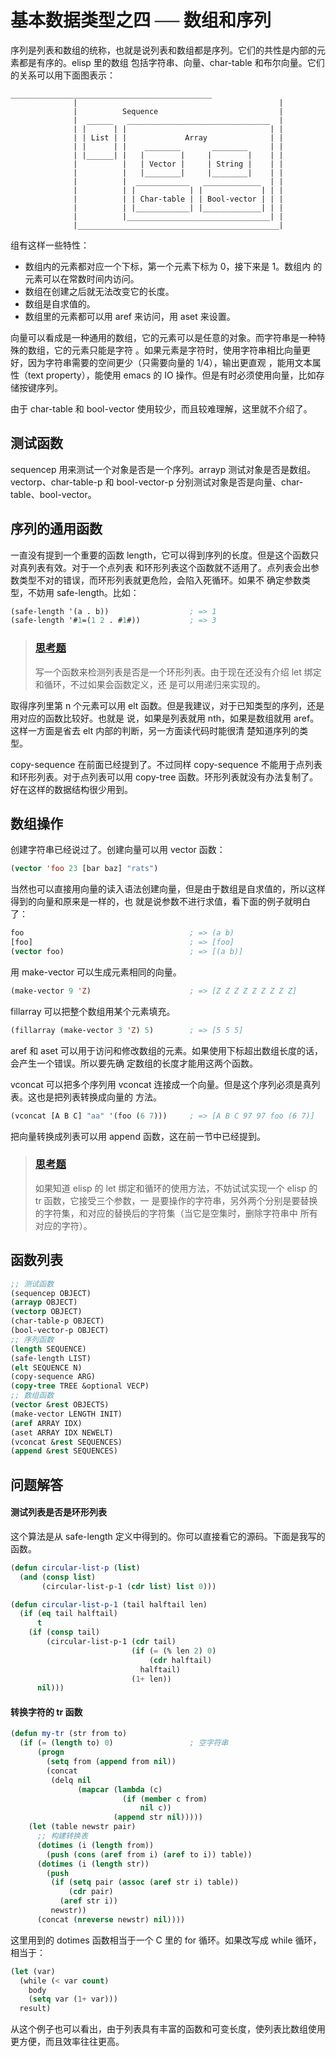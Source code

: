 # 基本数据类型之四 ── 数组和序列

序列是列表和数组的统称，也就是说列表和数组都是序列。它们的共性是内部的元素都是有序的。elisp 里的数组
包括字符串、向量、char-table 和布尔向量。它们的关系可以用下面图表示：

```text
_____________________________________________
              |                                             |
              |          Sequence                           |
              |  ______   ________________________________  |
              | |      | |                                | |
              | | List | |             Array              | |
              | |      | |    ________       ________     | |
              | |______| |   |        |     |        |    | |
              |          |   | Vector |     | String |    | |
              |          |   |________|     |________|    | |
              |          |  ____________   _____________  | |
              |          | |            | |             | | |
              |          | | Char-table | | Bool-vector | | |
              |          | |____________| |_____________| | |
              |          |________________________________| |
              |_____________________________________________|
```

组有这样一些特性：

- 数组内的元素都对应一个下标，第一个元素下标为 0，接下来是 1。数组内 的元素可以在常数时间内访问。
- 数组在创建之后就无法改变它的长度。
- 数组是自求值的。
- 数组里的元素都可以用 aref 来访问，用 aset 来设置。

向量可以看成是一种通用的数组，它的元素可以是任意的对象。而字符串是一种特殊的数组，它的元素只能是字符
。如果元素是字符时，使用字符串相比向量更好，因为字符串需要的空间更少（只需要向量的 1/4），输出更直观
，能用文本属性（text property），能使用 emacs 的 IO 操作。但是有时必须使用向量，比如存储按键序列。

由于 char-table 和 bool-vector 使用较少，而且较难理解，这里就不介绍了。

## 测试函数

sequencep 用来测试一个对象是否是一个序列。arrayp 测试对象是否是数组。vectorp、char-table-p 和
bool-vector-p 分别测试对象是否是向量、char-table、bool-vector。

## 序列的通用函数

一直没有提到一个重要的函数 length，它可以得到序列的长度。但是这个函数只对真列表有效。对于一个点列表
和环形列表这个函数就不适用了。点列表会出参数类型不对的错误，而环形列表就更危险，会陷入死循环。如果不
确定参数类型，不妨用 safe-length。比如：

```cl
(safe-length '(a . b))                  ; => 1
(safe-length '#1=(1 2 . #1#))           ; => 3
```

> ### [思考题](http://smacs.github.io/elisp/06-array.html#answer-cirlistp)
>
> 写一个函数来检测列表是否是一个环形列表。由于现在还没有介绍 let 绑定和循环，不过如果会函数定义，还
> 是可以用递归来实现的。

取得序列里第 n 个元素可以用 elt 函数。但是我建议，对于已知类型的序列，还是用对应的函数比较好。也就是
说，如果是列表就用 nth，如果是数组就用 aref。这样一方面是省去 elt 内部的判断，另一方面读代码时能很清
楚知道序列的类型。

copy-sequence 在前面已经提到了。不过同样 copy-sequence 不能用于点列表和环形列表。对于点列表可以用
copy-tree 函数。环形列表就没有办法复制了。好在这样的数据结构很少用到。

## 数组操作

创建字符串已经说过了。创建向量可以用 vector 函数：

```cl
(vector 'foo 23 [bar baz] "rats")
```

当然也可以直接用向量的读入语法创建向量，但是由于数组是自求值的，所以这样得到的向量和原来是一样的，也
就是说参数不进行求值，看下面的例子就明白了：

```cl
foo                                     ; => (a b)
[foo]                                   ; => [foo]
(vector foo)                            ; => [(a b)]
```

用 make-vector 可以生成元素相同的向量。

```cl
(make-vector 9 'Z)                      ; => [Z Z Z Z Z Z Z Z Z]
```

fillarray 可以把整个数组用某个元素填充。

```cl
(fillarray (make-vector 3 'Z) 5)        ; => [5 5 5]
```

aref 和 aset 可以用于访问和修改数组的元素。如果使用下标超出数组长度的话，会产生一个错误。所以要先确
定数组的长度才能用这两个函数。

vconcat 可以把多个序列用 vconcat 连接成一个向量。但是这个序列必须是真列表。这也是把列表转换成向量的
方法。

```cl
(vconcat [A B C] "aa" '(foo (6 7)))     ; => [A B C 97 97 foo (6 7)]
```

把向量转换成列表可以用 append 函数，这在前一节中已经提到。

> ### [思考题](http://smacs.github.io/elisp/06-array.html#answer-tr)
>
> 如果知道 elisp 的 let 绑定和循环的使用方法，不妨试试实现一个 elisp 的 tr 函数，它接受三个参数，一
> 是要操作的字符串，另外两个分别是要替换的字符集，和对应的替换后的字符集（当它是空集时，删除字符串中
> 所有对应的字符）。

## 函数列表

```cl
;; 测试函数
(sequencep OBJECT)
(arrayp OBJECT)
(vectorp OBJECT)
(char-table-p OBJECT)
(bool-vector-p OBJECT)
;; 序列函数
(length SEQUENCE)
(safe-length LIST)
(elt SEQUENCE N)
(copy-sequence ARG)
(copy-tree TREE &optional VECP)
;; 数组函数
(vector &rest OBJECTS)
(make-vector LENGTH INIT)
(aref ARRAY IDX)
(aset ARRAY IDX NEWELT)
(vconcat &rest SEQUENCES)
(append &rest SEQUENCES)
```

## 问题解答

#### 测试列表是否是环形列表

这个算法是从 safe-length 定义中得到的。你可以直接看它的源码。下面是我写的函数。

```cl
(defun circular-list-p (list)
  (and (consp list)
       (circular-list-p-1 (cdr list) list 0)))

(defun circular-list-p-1 (tail halftail len)
  (if (eq tail halftail)
      t
    (if (consp tail)
        (circular-list-p-1 (cdr tail)
                           (if (= (% len 2) 0)
                               (cdr halftail)
                             halftail)
                           (1+ len))
      nil)))
```

#### 转换字符的 tr 函数

```cl
(defun my-tr (str from to)
  (if (= (length to) 0)                 ; 空字符串
      (progn
        (setq from (append from nil))
        (concat
         (delq nil
               (mapcar (lambda (c)
                         (if (member c from)
                             nil c))
                       (append str nil)))))
    (let (table newstr pair)
      ;; 构建转换表
      (dotimes (i (length from))
        (push (cons (aref from i) (aref to i)) table))
      (dotimes (i (length str))
        (push
         (if (setq pair (assoc (aref str i) table))
             (cdr pair)
           (aref str i))
         newstr))
      (concat (nreverse newstr) nil))))
```

这里用到的 dotimes 函数相当于一个 C 里的 for 循环。如果改写成 while 循环，相当于：

```cl
(let (var)
  (while (< var count)
    body
    (setq var (1+ var)))
  result)
```

从这个例子也可以看出，由于列表具有丰富的函数和可变长度，使列表比数组使用更方便，而且效率往往更高。
